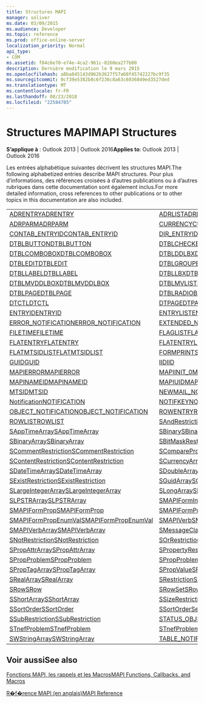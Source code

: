 ```yaml
---
title: Structures MAPI
manager: soliver
ms.date: 03/09/2015
ms.audience: Developer
ms.topic: reference
ms.prod: office-online-server
localization_priority: Normal
api_type:
- COM
ms.assetid: f84c6e70-e74e-4ca2-961c-0260ea277b00
description: Dernière modification le 9 mars 2015
ms.openlocfilehash: a8ba845143d962b3627f57a60f45742227bc9f35
ms.sourcegitcommit: 0cf39e5382b8c6f236c8a63c6036849ed3527ded
ms.translationtype: MT
ms.contentlocale: fr-FR
ms.lasthandoff: 08/23/2018
ms.locfileid: "22584785"
---
```

# <a name="mapi-structures"></a><span data-ttu-id="dd77b-103">Structures MAPI</span><span class="sxs-lookup"><span data-stu-id="dd77b-103">MAPI Structures</span></span>

  
  
<span data-ttu-id="dd77b-104">**S’applique à** : Outlook 2013 | Outlook 2016</span><span class="sxs-lookup"><span data-stu-id="dd77b-104">**Applies to**: Outlook 2013 | Outlook 2016</span></span> 
  
<span data-ttu-id="dd77b-105">Les entrées alphabétique suivantes décrivent les structures MAPI.</span><span class="sxs-lookup"><span data-stu-id="dd77b-105">The following alphabetized entries describe MAPI structures.</span></span> <span data-ttu-id="dd77b-106">Pour plus d’informations, des références croisées à d’autres publications ou à d’autres rubriques dans cette documentation sont également inclus.</span><span class="sxs-lookup"><span data-stu-id="dd77b-106">For more detailed information, cross references to other publications or to other topics in this documentation are also included.</span></span>
  
|||
|:-----|:-----|
|[<span data-ttu-id="dd77b-107">ADRENTRY</span><span class="sxs-lookup"><span data-stu-id="dd77b-107">ADRENTRY</span></span>](adrentry.md) <br/> |[<span data-ttu-id="dd77b-108">ADRLIST</span><span class="sxs-lookup"><span data-stu-id="dd77b-108">ADRLIST</span></span>](adrlist.md) <br/> |
|[<span data-ttu-id="dd77b-109">ADRPARM</span><span class="sxs-lookup"><span data-stu-id="dd77b-109">ADRPARM</span></span>](adrparm.md) <br/> |[<span data-ttu-id="dd77b-110">CURRENCY</span><span class="sxs-lookup"><span data-stu-id="dd77b-110">CURRENCY</span></span>](currency.md) <br/> |
|[<span data-ttu-id="dd77b-111">CONTAB_ENTRYID</span><span class="sxs-lookup"><span data-stu-id="dd77b-111">CONTAB_ENTRYID</span></span>](contab_entryid.md) <br/> |[<span data-ttu-id="dd77b-112">DIR_ENTRYID</span><span class="sxs-lookup"><span data-stu-id="dd77b-112">DIR_ENTRYID</span></span>](dir_entryid.md) <br/> |
|[<span data-ttu-id="dd77b-113">DTBLBUTTON</span><span class="sxs-lookup"><span data-stu-id="dd77b-113">DTBLBUTTON</span></span>](dtblbutton.md) <br/> |[<span data-ttu-id="dd77b-114">DTBLCHECKBOX</span><span class="sxs-lookup"><span data-stu-id="dd77b-114">DTBLCHECKBOX</span></span>](dtblcheckbox.md) <br/> |
|[<span data-ttu-id="dd77b-115">DTBLCOMBOBOX</span><span class="sxs-lookup"><span data-stu-id="dd77b-115">DTBLCOMBOBOX</span></span>](dtblcombobox.md) <br/> |[<span data-ttu-id="dd77b-116">DTBLDDLBX</span><span class="sxs-lookup"><span data-stu-id="dd77b-116">DTBLDDLBX</span></span>](dtblddlbx.md) <br/> |
|[<span data-ttu-id="dd77b-117">DTBLEDIT</span><span class="sxs-lookup"><span data-stu-id="dd77b-117">DTBLEDIT</span></span>](dtbledit.md) <br/> |[<span data-ttu-id="dd77b-118">DTBLGROUPBOX</span><span class="sxs-lookup"><span data-stu-id="dd77b-118">DTBLGROUPBOX</span></span>](dtblgroupbox.md) <br/> |
|[<span data-ttu-id="dd77b-119">DTBLLABEL</span><span class="sxs-lookup"><span data-stu-id="dd77b-119">DTBLLABEL</span></span>](dtbllabel.md) <br/> |[<span data-ttu-id="dd77b-120">DTBLLBX</span><span class="sxs-lookup"><span data-stu-id="dd77b-120">DTBLLBX</span></span>](dtbllbx.md) <br/> |
|[<span data-ttu-id="dd77b-121">DTBLMVDDLBOX</span><span class="sxs-lookup"><span data-stu-id="dd77b-121">DTBLMVDDLBOX</span></span>](dtblmvddlbox.md) <br/> |[<span data-ttu-id="dd77b-122">DTBLMVLISTBOX</span><span class="sxs-lookup"><span data-stu-id="dd77b-122">DTBLMVLISTBOX</span></span>](dtblmvlistbox.md) <br/> |
|[<span data-ttu-id="dd77b-123">DTBLPAGE</span><span class="sxs-lookup"><span data-stu-id="dd77b-123">DTBLPAGE</span></span>](dtblpage.md) <br/> |[<span data-ttu-id="dd77b-124">DTBLRADIOBUTTON</span><span class="sxs-lookup"><span data-stu-id="dd77b-124">DTBLRADIOBUTTON</span></span>](dtblradiobutton.md) <br/> |
|[<span data-ttu-id="dd77b-125">DTCTL</span><span class="sxs-lookup"><span data-stu-id="dd77b-125">DTCTL</span></span>](dtctl.md) <br/> |[<span data-ttu-id="dd77b-126">DTPAGE</span><span class="sxs-lookup"><span data-stu-id="dd77b-126">DTPAGE</span></span>](dtpage.md) <br/> |
|[<span data-ttu-id="dd77b-127">ENTRYID</span><span class="sxs-lookup"><span data-stu-id="dd77b-127">ENTRYID</span></span>](entryid.md) <br/> |[<span data-ttu-id="dd77b-128">ENTRYLIST</span><span class="sxs-lookup"><span data-stu-id="dd77b-128">ENTRYLIST</span></span>](entrylist.md) <br/> |
|[<span data-ttu-id="dd77b-129">ERROR_NOTIFICATION</span><span class="sxs-lookup"><span data-stu-id="dd77b-129">ERROR_NOTIFICATION</span></span>](error_notification.md) <br/> |[<span data-ttu-id="dd77b-130">EXTENDED_NOTIFICATION</span><span class="sxs-lookup"><span data-stu-id="dd77b-130">EXTENDED_NOTIFICATION</span></span>](extended_notification.md) <br/> |
|[<span data-ttu-id="dd77b-131">FILETIME</span><span class="sxs-lookup"><span data-stu-id="dd77b-131">FILETIME</span></span>](filetime.md) <br/> |[<span data-ttu-id="dd77b-132">FLAGLIST</span><span class="sxs-lookup"><span data-stu-id="dd77b-132">FLAGLIST</span></span>](flaglist.md) <br/> |
|[<span data-ttu-id="dd77b-133">FLATENTRY</span><span class="sxs-lookup"><span data-stu-id="dd77b-133">FLATENTRY</span></span>](flatentry.md) <br/> |[<span data-ttu-id="dd77b-134">FLATENTRYLIST</span><span class="sxs-lookup"><span data-stu-id="dd77b-134">FLATENTRYLIST</span></span>](flatentrylist.md) <br/> |
|[<span data-ttu-id="dd77b-135">FLATMTSIDLIST</span><span class="sxs-lookup"><span data-stu-id="dd77b-135">FLATMTSIDLIST</span></span>](flatmtsidlist.md) <br/> |[<span data-ttu-id="dd77b-136">FORMPRINTSETUP</span><span class="sxs-lookup"><span data-stu-id="dd77b-136">FORMPRINTSETUP</span></span>](formprintsetup.md) <br/> |
|[<span data-ttu-id="dd77b-137">GUID</span><span class="sxs-lookup"><span data-stu-id="dd77b-137">GUID</span></span>](guid.md) <br/> |[<span data-ttu-id="dd77b-138">IID</span><span class="sxs-lookup"><span data-stu-id="dd77b-138">IID</span></span>](iid.md) <br/> |
|[<span data-ttu-id="dd77b-139">MAPIERROR</span><span class="sxs-lookup"><span data-stu-id="dd77b-139">MAPIERROR</span></span>](mapierror.md) <br/> |[<span data-ttu-id="dd77b-140">MAPIINIT_0</span><span class="sxs-lookup"><span data-stu-id="dd77b-140">MAPIINIT_0</span></span>](mapiinit_0.md) <br/> |
|[<span data-ttu-id="dd77b-141">MAPINAMEID</span><span class="sxs-lookup"><span data-stu-id="dd77b-141">MAPINAMEID</span></span>](mapinameid.md) <br/> |[<span data-ttu-id="dd77b-142">MAPIUID</span><span class="sxs-lookup"><span data-stu-id="dd77b-142">MAPIUID</span></span>](mapiuid.md) <br/> |
|[<span data-ttu-id="dd77b-143">MTSID</span><span class="sxs-lookup"><span data-stu-id="dd77b-143">MTSID</span></span>](mtsid.md) <br/> |[<span data-ttu-id="dd77b-144">NEWMAIL_NOTIFICATION</span><span class="sxs-lookup"><span data-stu-id="dd77b-144">NEWMAIL_NOTIFICATION</span></span>](newmail_notification.md) <br/> |
|[<span data-ttu-id="dd77b-145">Notification</span><span class="sxs-lookup"><span data-stu-id="dd77b-145">NOTIFICATION</span></span>](notification.md) <br/> |[<span data-ttu-id="dd77b-146">NOTIFKEY</span><span class="sxs-lookup"><span data-stu-id="dd77b-146">NOTIFKEY</span></span>](notifkey.md) <br/> |
|[<span data-ttu-id="dd77b-147">OBJECT_NOTIFICATION</span><span class="sxs-lookup"><span data-stu-id="dd77b-147">OBJECT_NOTIFICATION</span></span>](object_notification.md) <br/> |[<span data-ttu-id="dd77b-148">ROWENTRY</span><span class="sxs-lookup"><span data-stu-id="dd77b-148">ROWENTRY</span></span>](rowentry.md) <br/> |
|[<span data-ttu-id="dd77b-149">ROWLIST</span><span class="sxs-lookup"><span data-stu-id="dd77b-149">ROWLIST</span></span>](rowlist.md) <br/> |[<span data-ttu-id="dd77b-150">SAndRestriction</span><span class="sxs-lookup"><span data-stu-id="dd77b-150">SAndRestriction</span></span>](sandrestriction.md) <br/> |
|[<span data-ttu-id="dd77b-151">SAppTimeArray</span><span class="sxs-lookup"><span data-stu-id="dd77b-151">SAppTimeArray</span></span>](sapptimearray.md) <br/> |[<span data-ttu-id="dd77b-152">SBinary</span><span class="sxs-lookup"><span data-stu-id="dd77b-152">SBinary</span></span>](sbinary.md) <br/> |
|[<span data-ttu-id="dd77b-153">SBinaryArray</span><span class="sxs-lookup"><span data-stu-id="dd77b-153">SBinaryArray</span></span>](sbinaryarray.md) <br/> |[<span data-ttu-id="dd77b-154">SBitMaskRestriction</span><span class="sxs-lookup"><span data-stu-id="dd77b-154">SBitMaskRestriction</span></span>](sbitmaskrestriction.md) <br/> |
|[<span data-ttu-id="dd77b-155">SCommentRestriction</span><span class="sxs-lookup"><span data-stu-id="dd77b-155">SCommentRestriction</span></span>](scommentrestriction.md) <br/> |[<span data-ttu-id="dd77b-156">SComparePropsRestriction</span><span class="sxs-lookup"><span data-stu-id="dd77b-156">SComparePropsRestriction</span></span>](scomparepropsrestriction.md) <br/> |
|[<span data-ttu-id="dd77b-157">SContentRestriction</span><span class="sxs-lookup"><span data-stu-id="dd77b-157">SContentRestriction</span></span>](scontentrestriction.md) <br/> |[<span data-ttu-id="dd77b-158">SCurrencyArray</span><span class="sxs-lookup"><span data-stu-id="dd77b-158">SCurrencyArray</span></span>](scurrencyarray.md) <br/> |
|[<span data-ttu-id="dd77b-159">SDateTimeArray</span><span class="sxs-lookup"><span data-stu-id="dd77b-159">SDateTimeArray</span></span>](sdatetimearray.md) <br/> |[<span data-ttu-id="dd77b-160">SDoubleArray</span><span class="sxs-lookup"><span data-stu-id="dd77b-160">SDoubleArray</span></span>](sdoublearray.md) <br/> |
|[<span data-ttu-id="dd77b-161">SExistRestriction</span><span class="sxs-lookup"><span data-stu-id="dd77b-161">SExistRestriction</span></span>](sexistrestriction.md) <br/> |[<span data-ttu-id="dd77b-162">SGuidArray</span><span class="sxs-lookup"><span data-stu-id="dd77b-162">SGuidArray</span></span>](sguidarray.md) <br/> |
|[<span data-ttu-id="dd77b-163">SLargeIntegerArray</span><span class="sxs-lookup"><span data-stu-id="dd77b-163">SLargeIntegerArray</span></span>](slargeintegerarray.md) <br/> |[<span data-ttu-id="dd77b-164">SLongArray</span><span class="sxs-lookup"><span data-stu-id="dd77b-164">SLongArray</span></span>](slongarray.md) <br/> |
|[<span data-ttu-id="dd77b-165">SLPSTRArray</span><span class="sxs-lookup"><span data-stu-id="dd77b-165">SLPSTRArray</span></span>](slpstrarray.md) <br/> |[<span data-ttu-id="dd77b-166">SMAPIFormInfoArray</span><span class="sxs-lookup"><span data-stu-id="dd77b-166">SMAPIFormInfoArray</span></span>](smapiforminfoarray.md) <br/> |
|[<span data-ttu-id="dd77b-167">SMAPIFormProp</span><span class="sxs-lookup"><span data-stu-id="dd77b-167">SMAPIFormProp</span></span>](smapiformprop.md) <br/> |[<span data-ttu-id="dd77b-168">SMAPIFormPropArray</span><span class="sxs-lookup"><span data-stu-id="dd77b-168">SMAPIFormPropArray</span></span>](smapiformproparray.md) <br/> |
|[<span data-ttu-id="dd77b-169">SMAPIFormPropEnumVal</span><span class="sxs-lookup"><span data-stu-id="dd77b-169">SMAPIFormPropEnumVal</span></span>](smapiformpropenumval.md) <br/> |[<span data-ttu-id="dd77b-170">SMAPIVerb</span><span class="sxs-lookup"><span data-stu-id="dd77b-170">SMAPIVerb</span></span>](smapiverb.md) <br/> |
|[<span data-ttu-id="dd77b-171">SMAPIVerbArray</span><span class="sxs-lookup"><span data-stu-id="dd77b-171">SMAPIVerbArray</span></span>](smapiverbarray.md) <br/> |[<span data-ttu-id="dd77b-172">SMessageClassArray</span><span class="sxs-lookup"><span data-stu-id="dd77b-172">SMessageClassArray</span></span>](smessageclassarray.md) <br/> |
|[<span data-ttu-id="dd77b-173">SNotRestriction</span><span class="sxs-lookup"><span data-stu-id="dd77b-173">SNotRestriction</span></span>](snotrestriction.md) <br/> |[<span data-ttu-id="dd77b-174">SOrRestriction</span><span class="sxs-lookup"><span data-stu-id="dd77b-174">SOrRestriction</span></span>](sorrestriction.md) <br/> |
|[<span data-ttu-id="dd77b-175">SPropAttrArray</span><span class="sxs-lookup"><span data-stu-id="dd77b-175">SPropAttrArray</span></span>](spropattrarray.md) <br/> |[<span data-ttu-id="dd77b-176">SPropertyRestriction</span><span class="sxs-lookup"><span data-stu-id="dd77b-176">SPropertyRestriction</span></span>](spropertyrestriction.md) <br/> |
|[<span data-ttu-id="dd77b-177">SPropProblem</span><span class="sxs-lookup"><span data-stu-id="dd77b-177">SPropProblem</span></span>](spropproblem.md) <br/> |[<span data-ttu-id="dd77b-178">SPropProblemArray</span><span class="sxs-lookup"><span data-stu-id="dd77b-178">SPropProblemArray</span></span>](spropproblemarray.md) <br/> |
|[<span data-ttu-id="dd77b-179">SPropTagArray</span><span class="sxs-lookup"><span data-stu-id="dd77b-179">SPropTagArray</span></span>](sproptagarray.md) <br/> |[<span data-ttu-id="dd77b-180">SPropValue</span><span class="sxs-lookup"><span data-stu-id="dd77b-180">SPropValue</span></span>](spropvalue.md) <br/> |
|[<span data-ttu-id="dd77b-181">SRealArray</span><span class="sxs-lookup"><span data-stu-id="dd77b-181">SRealArray</span></span>](srealarray.md) <br/> |[<span data-ttu-id="dd77b-182">SRestriction</span><span class="sxs-lookup"><span data-stu-id="dd77b-182">SRestriction</span></span>](srestriction.md) <br/> |
|[<span data-ttu-id="dd77b-183">SRow</span><span class="sxs-lookup"><span data-stu-id="dd77b-183">SRow</span></span>](srow.md) <br/> |[<span data-ttu-id="dd77b-184">SRowSet</span><span class="sxs-lookup"><span data-stu-id="dd77b-184">SRowSet</span></span>](srowset.md) <br/> |
|[<span data-ttu-id="dd77b-185">SShortArray</span><span class="sxs-lookup"><span data-stu-id="dd77b-185">SShortArray</span></span>](sshortarray.md) <br/> |[<span data-ttu-id="dd77b-186">SSizeRestriction</span><span class="sxs-lookup"><span data-stu-id="dd77b-186">SSizeRestriction</span></span>](ssizerestriction.md) <br/> |
|[<span data-ttu-id="dd77b-187">SSortOrder</span><span class="sxs-lookup"><span data-stu-id="dd77b-187">SSortOrder</span></span>](ssortorder.md) <br/> |[<span data-ttu-id="dd77b-188">SSortOrderSet</span><span class="sxs-lookup"><span data-stu-id="dd77b-188">SSortOrderSet</span></span>](ssortorderset.md) <br/> |
|[<span data-ttu-id="dd77b-189">SSubRestriction</span><span class="sxs-lookup"><span data-stu-id="dd77b-189">SSubRestriction</span></span>](ssubrestriction.md) <br/> |[<span data-ttu-id="dd77b-190">STATUS_OBJECT_NOTIFICATION</span><span class="sxs-lookup"><span data-stu-id="dd77b-190">STATUS_OBJECT_NOTIFICATION</span></span>](status_object_notification.md) <br/> |
|[<span data-ttu-id="dd77b-191">STnefProblem</span><span class="sxs-lookup"><span data-stu-id="dd77b-191">STnefProblem</span></span>](stnefproblem.md) <br/> |[<span data-ttu-id="dd77b-192">STnefProblemArray</span><span class="sxs-lookup"><span data-stu-id="dd77b-192">STnefProblemArray</span></span>](stnefproblemarray.md) <br/> |
|[<span data-ttu-id="dd77b-193">SWStringArray</span><span class="sxs-lookup"><span data-stu-id="dd77b-193">SWStringArray</span></span>](swstringarray.md) <br/> |[<span data-ttu-id="dd77b-194">TABLE_NOTIFICATION</span><span class="sxs-lookup"><span data-stu-id="dd77b-194">TABLE_NOTIFICATION</span></span>](table_notification.md) <br/> |
   
## <a name="see-also"></a><span data-ttu-id="dd77b-195">Voir aussi</span><span class="sxs-lookup"><span data-stu-id="dd77b-195">See also</span></span>



[<span data-ttu-id="dd77b-196">Fonctions MAPI, les rappels et les Macros</span><span class="sxs-lookup"><span data-stu-id="dd77b-196">MAPI Functions, Callbacks, and Macros</span></span>](mapi-functions-callbacks-and-macros.md)


[<span data-ttu-id="dd77b-197">R�f�rence MAPI (en anglais)</span><span class="sxs-lookup"><span data-stu-id="dd77b-197">MAPI Reference</span></span>](mapi-reference.md)

